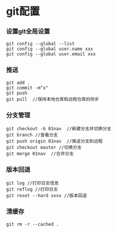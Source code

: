 # git配置
### 设置git全局设置
```
git config --global --list
git config --global user.name xxx
git config --global user.email xxx
```

### 推送
```
git add .
git commit -m"x"
git push
git pull  //保持本地仓库和远程仓库的同步
```

### 分支管理
```
git checkout -b 01nav  //新建分支并切换分支
git branch //查看分支
git push origin 01nav  //推送分支到远程
git checkout master //切换分支
git merge 01nav  //合并分支
```

### 版本回退
```
git log //打印日志信息
git reflog //打印日志
git reset --hard xxxx //版本回退
```

### 清缓存
```
git rm -r --cached .
```